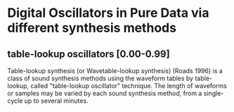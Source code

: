# Digital Oscillators in Pure Data via different synthesis methods

## table-lookup oscillators [0.00-0.99]
Table-lookup synthesis (or Wavetable-lookup synthesis) (Roads 1996) 
is a class of sound synthesis methods using the waveform tables by table-lookup, 
called "table-lookup oscillator" technique. 
The length of waveforms or samples may be varied by each sound synthesis method, 
from a single-cycle up to several minutes.
